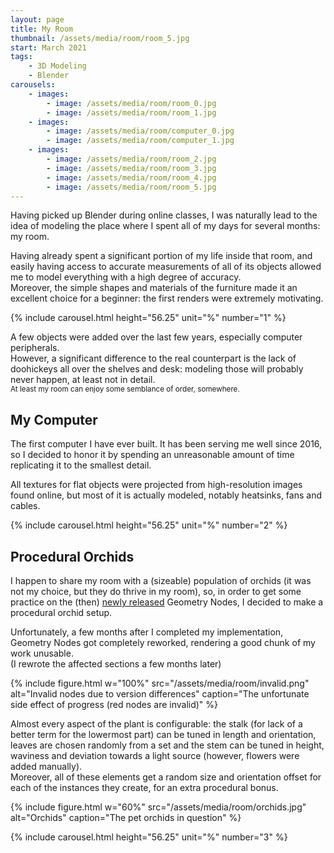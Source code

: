 ```yaml
---
layout: page
title: My Room
thumbnail: /assets/media/room/room_5.jpg
start: March 2021
tags:
    - 3D Modeling
    - Blender
carousels:
    - images:
        - image: /assets/media/room/room_0.jpg
        - image: /assets/media/room/room_1.jpg
    - images:
        - image: /assets/media/room/computer_0.jpg
        - image: /assets/media/room/computer_1.jpg
    - images:
        - image: /assets/media/room/room_2.jpg
        - image: /assets/media/room/room_3.jpg
        - image: /assets/media/room/room_4.jpg
        - image: /assets/media/room/room_5.jpg
---
```

Having picked up Blender during online classes, I was naturally lead to the idea of modeling the place where I spent all of my days for several months: my room.

Having already spent a significant portion of my life inside that room, and easily having access to accurate measurements of all of its objects allowed me to model everything with a high degree of accuracy.  
Moreover, the simple shapes and materials of the furniture made it an excellent choice for a beginner: the first renders were extremely motivating.

{% include carousel.html height="56.25" unit="%" number="1" %}

A few objects were added over the last few years, especially computer peripherals.  
However, a significant difference to the real counterpart is the lack of doohickeys all over the shelves and desk: modeling those will probably never happen, at least not in detail.  
<small>At least my room can enjoy some semblance of order, somewhere.</small>

## My Computer

The first computer I have ever built. It has been serving me well since 2016, so I decided to honor it by spending an unreasonable amount of time replicating it to the smallest detail.

All textures for flat objects were projected from high-resolution images found online, but most of it is actually modeled, notably heatsinks, fans and cables.

{% include carousel.html height="56.25" unit="%" number="2" %}

## Procedural Orchids

I happen to share my room with a (sizeable) population of orchids (it was not my choice, but they do thrive in my room), so, in order to get some practice on the (then) [newly released](https://www.blender.org/download/releases/2-92/) Geometry Nodes, I decided to make a procedural orchid setup.

Unfortunately, a few months after I completed my implementation, Geometry Nodes got completely reworked, rendering a good chunk of my work unusable.  
(I rewrote the affected sections a few months later)

{% include figure.html w="100%" src="/assets/media/room/invalid.png" alt="Invalid nodes due to version differences" caption="The unfortunate side effect of progress (red nodes are invalid)" %}

Almost every aspect of the plant is configurable: the stalk (for lack of a better term for the lowermost part) can be tuned in length and orientation, leaves are chosen randomly from a set and the stem can be tuned in height, waviness and deviation towards a light source (however, flowers were added manually).  
Moreover, all of these elements get a random size and orientation offset for each of the instances they create, for an extra procedural bonus.

{% include figure.html w="60%" src="/assets/media/room/orchids.jpg" alt="Orchids" caption="The pet orchids in question" %}

{% include carousel.html height="56.25" unit="%" number="3" %}